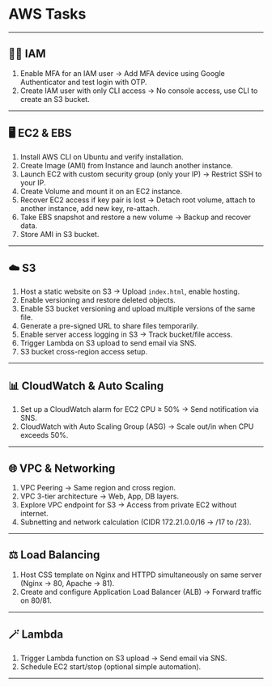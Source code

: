 
# AWS Tasks 

---

## 🧑‍💻 IAM
1. Enable MFA for an IAM user → Add MFA device using Google Authenticator and test login with OTP.  
2. Create IAM user with only CLI access → No console access, use CLI to create an S3 bucket.  

---

## 🖥️ EC2 & EBS
1. Install AWS CLI on Ubuntu and verify installation.  
2. Create Image (AMI) from Instance and launch another instance.  
3. Launch EC2 with custom security group (only your IP) → Restrict SSH to your IP.  
4. Create Volume and mount it on an EC2 instance.  
5. Recover EC2 access if key pair is lost → Detach root volume, attach to another instance, add new key, re-attach.  
6. Take EBS snapshot and restore a new volume → Backup and recover data.  
7. Store AMI in S3 bucket.  

---

## ☁️ S3
1. Host a static website on S3 → Upload `index.html`, enable hosting.  
2. Enable versioning and restore deleted objects.  
3. Enable S3 bucket versioning and upload multiple versions of the same file.  
4. Generate a pre-signed URL to share files temporarily.  
5. Enable server access logging in S3 → Track bucket/file access.  
6. Trigger Lambda on S3 upload to send email via SNS.  
7. S3 bucket cross-region access setup.  

---

## 📊 CloudWatch & Auto Scaling
1. Set up a CloudWatch alarm for EC2 CPU ≥ 50% → Send notification via SNS.  
2. CloudWatch with Auto Scaling Group (ASG) → Scale out/in when CPU exceeds 50%.  

---

## 🌐 VPC & Networking
1. VPC Peering → Same region and cross region.  
2. VPC 3-tier architecture → Web, App, DB layers.  
3. Explore VPC endpoint for S3 → Access from private EC2 without internet.  
4. Subnetting and network calculation (CIDR 172.21.0.0/16 → /17 to /23).  

---

## ⚖️ Load Balancing
1. Host CSS template on Nginx and HTTPD simultaneously on same server (Nginx → 80, Apache → 81).  
2. Create and configure Application Load Balancer (ALB) → Forward traffic on 80/81.  

---

## 🪄 Lambda
1. Trigger Lambda function on S3 upload → Send email via SNS.  
2. Schedule EC2 start/stop (optional simple automation).  

---

